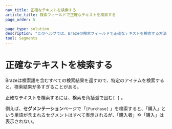 ```yaml
---
nav_title: 正確なテキストを検索する
article_title: 検索フィールドで正確なテキストを検索する
page_order: 5

page_type: solution
description: "このヘルプでは、Brazeの検索フィールドで正確なテキストを検索する方法について説明する。"
tool: Segments
---
```


# 正確なテキストを検索する

Brazeは検索語を含むすべての検索結果を返すので、特定のアイテムを検索すると、検索結果が多すぎることがある。

正確なテキストを検索するには、検索を角括弧で囲む`[ ]` 。

例えば、**セグメンテーション**ページで「`[Purchase]` 」を検索すると、「購入」という単語が含まれるセグメントはすべて表示されるが、「購入者」や「購入」は表示されない。